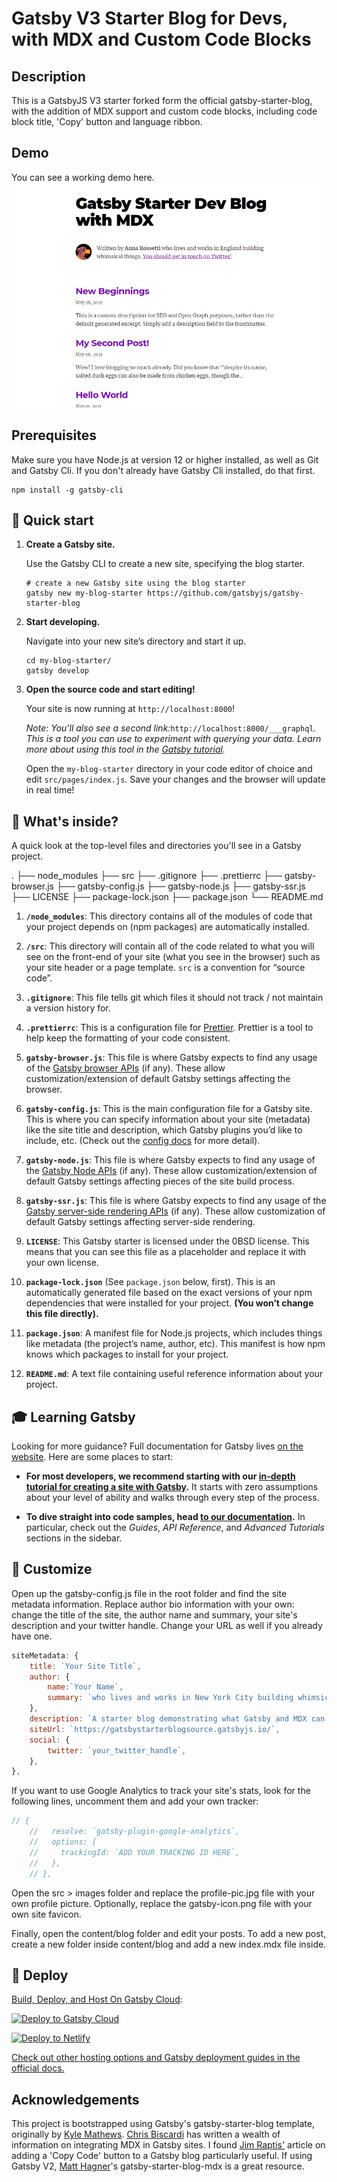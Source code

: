 # Gatsby V3 Starter Blog for Devs, with MDX and Custom Code Blocks

## Description

This is a GatsbyJS V3 starter forked form the official gatsby-starter-blog, with the addition of MDX support and custom code blocks, including code block title, 'Copy' button and language ribbon.

## Demo

You can see a working demo here.
![Demo Screenshot](./src/images/demo.jpg?raw=true)

## Prerequisites

Make sure you have Node.js at version 12 or higher installed, as well as Git and Gatsby Cli.  If you don't already have Gatsby Cli installed, do that first.

```shell
npm install -g gatsby-cli
```

## 🚀 Quick start

1. **Create a Gatsby site.**

    Use the Gatsby CLI to create a new site, specifying the blog starter.

    ```shell
    # create a new Gatsby site using the blog starter
    gatsby new my-blog-starter https://github.com/gatsbyjs/gatsby-starter-blog
    ```

2. **Start developing.**

    Navigate into your new site’s directory and start it up.

    ```shell
    cd my-blog-starter/
    gatsby develop
    ```

3. **Open the source code and start editing!**

    Your site is now running at `http://localhost:8000`!

    _Note: You'll also see a second link:_`http://localhost:8000/___graphql`_. This is a tool you can use to experiment with querying your data. Learn more about using this tool in the [Gatsby tutorial](https://www.gatsbyjs.com/tutorial/part-five/#introducing-graphiql)._

    Open the `my-blog-starter` directory in your code editor of choice and edit `src/pages/index.js`. Save your changes and the browser will update in real time!

## 🧐 What's inside?

A quick look at the top-level files and directories you'll see in a Gatsby project.

.
├── node_modules
├── src
├── .gitignore
├── .prettierrc
├── gatsby-browser.js
├── gatsby-config.js
├── gatsby-node.js
├── gatsby-ssr.js
├── LICENSE
├── package-lock.json
├── package.json
└── README.md

1. **`/node_modules`**: This directory contains all of the modules of code that your project depends on (npm packages) are automatically installed.

2. **`/src`**: This directory will contain all of the code related to what you will see on the front-end of your site (what you see in the browser) such as your site header or a page template. `src` is a convention for “source code”.

3. **`.gitignore`**: This file tells git which files it should not track / not maintain a version history for.

4. **`.prettierrc`**: This is a configuration file for [Prettier](https://prettier.io/). Prettier is a tool to help keep the formatting of your code consistent.

5. **`gatsby-browser.js`**: This file is where Gatsby expects to find any usage of the [Gatsby browser APIs](https://www.gatsbyjs.com/docs/browser-apis/) (if any). These allow customization/extension of default Gatsby settings affecting the browser.

6. **`gatsby-config.js`**: This is the main configuration file for a Gatsby site. This is where you can specify information about your site (metadata) like the site title and description, which Gatsby plugins you’d like to include, etc. (Check out the [config docs](https://www.gatsbyjs.com/docs/gatsby-config/) for more detail).

7. **`gatsby-node.js`**: This file is where Gatsby expects to find any usage of the [Gatsby Node APIs](https://www.gatsbyjs.com/docs/node-apis/) (if any). These allow customization/extension of default Gatsby settings affecting pieces of the site build process.

8. **`gatsby-ssr.js`**: This file is where Gatsby expects to find any usage of the [Gatsby server-side rendering APIs](https://www.gatsbyjs.com/docs/ssr-apis/) (if any). These allow customization of default Gatsby settings affecting server-side rendering.

9. **`LICENSE`**: This Gatsby starter is licensed under the 0BSD license. This means that you can see this file as a placeholder and replace it with your own license.

10. **`package-lock.json`** (See `package.json` below, first). This is an automatically generated file based on the exact versions of your npm dependencies that were installed for your project. **(You won’t change this file directly).**

11. **`package.json`**: A manifest file for Node.js projects, which includes things like metadata (the project’s name, author, etc). This manifest is how npm knows which packages to install for your project.

12. **`README.md`**: A text file containing useful reference information about your project.

## 🎓 Learning Gatsby

Looking for more guidance? Full documentation for Gatsby lives [on the website](https://www.gatsbyjs.com/). Here are some places to start:

- **For most developers, we recommend starting with our [in-depth tutorial for creating a site with Gatsby](https://www.gatsbyjs.com/tutorial/).** It starts with zero assumptions about your level of ability and walks through every step of the process.

- **To dive straight into code samples, head [to our documentation](https://www.gatsbyjs.com/docs/).** In particular, check out the _Guides_, _API Reference_, and _Advanced Tutorials_ sections in the sidebar.

## 🦄 Customize

Open up the gatsby-config.js file in the root folder and find the site metadata information. Replace author bio information with your own: change the title of the site, the author name and summary, your site's description and your twitter handle. Change your URL as well if you already have one.

``` gatsby-config.js
siteMetadata: {
    title: `Your Site Title`,
    author: {
        name:`Your Name`,
        summary: `who lives and works in New York City building whimsical things.`,
    },
    description: `A starter blog demonstrating what Gatsby and MDX can do.`,
    siteUrl: `https://gatsbystarterblogsource.gatsbyjs.io/`,
    social: {
        twitter: `your_twitter_handle`,
    },
},
```

If you want to use Google Analytics to track your site's stats, look for the following lines, uncomment them and add your own tracker:

``` gatsby-config.js
// {
    //   resolve: `gatsby-plugin-google-analytics`,
    //   options: {
    //     trackingId: `ADD YOUR TRACKING ID HERE`,
    //   },
    // },
```

Open the src > images folder and replace the profile-pic.jpg file with your own profile picture. Optionally, replace the gatsby-icon.png file with your own site favicon.

Finally, open the content/blog folder and edit your posts. To add a new post, create a new folder inside content/blog and add a new index.mdx file inside.

## 💫 Deploy

[Build, Deploy, and Host On Gatsby Cloud](https://www.gatsbyjs.com/cloud/):

[![Deploy to Gatsby Cloud](https://www.gatsbyjs.com/deploynow.svg)](https://www.gatsbyjs.com/dashboard/deploynow?url=https://github.com/gatsbyjs/gatsby-starter-blog)

[![Deploy to Netlify](https://www.netlify.com/img/deploy/button.svg)](https://app.netlify.com/start/deploy?repository=https://github.com/gatsbyjs/gatsby-starter-blog)

[Check out other hosting options and Gatsby deployment guides in the official docs.](https://www.gatsbyjs.com/docs/how-to/previews-deploys-hosting/)

## Acknowledgements

This project is bootstrapped using Gatsby's gatsby-starter-blog template, originally by [Kyle Mathews](https://bricolage.io/). [Chris Biscardi](https://www.christopherbiscardi.com/) has written a wealth of information on integrating MDX in Gatsby sites. I found [Jim Raptis'](https://raptis.wtf/blog/gatsby-mdx-copy-code-button-with-confetti/) article on adding a 'Copy Code' button to a Gatsby blog particularly useful. If using Gatsby V2, [Matt Hagner](https://www.matthagner.com/)'s gatsby-starter-blog-mdx is a great resource.
